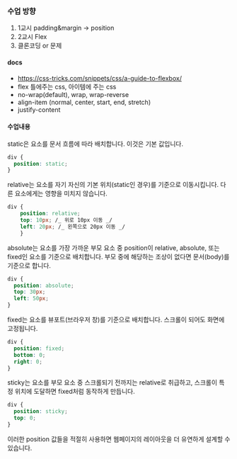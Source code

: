 ### 수업 방향

1. 1교시 padding&margin -> position
2. 2교시 Flex
3. 클론코딩 or 문제

#### docs

- https://css-tricks.com/snippets/css/a-guide-to-flexbox/
- flex 틀에주는 css, 아이템에 주는 css
- no-wrap(default), wrap, wrap-reverse
- align-item (normal, center, start, end, stretch)
- justify-content

#### 수업내용

static은 요소를 문서 흐름에 따라 배치합니다. 이것은 기본 값입니다.

```css
div {
  position: static;
}
```

relative는 요소를 자기 자신의 기본 위치(static인 경우)를 기준으로 이동시킵니다. 다른 요소에게는 영향을 미치지 않습니다.

```css
div {
    position: relative;
    top: 10px; /_ 위로 10px 이동 _/
    left: 20px; /_ 왼쪽으로 20px 이동 _/
    }
```

absolute는 요소를 가장 가까운 부모 요소 중 position이 relative, absolute, 또는 fixed인 요소를 기준으로 배치합니다. 부모 중에 해당하는 조상이 없다면 문서(body)를 기준으로 합니다.

```css
div {
  position: absolute;
  top: 30px;
  left: 50px;
}
```

fixed는 요소를 뷰포트(브라우저 창)를 기준으로 배치합니다. 스크롤이 되어도 화면에 고정됩니다.

```css
div {
  position: fixed;
  bottom: 0;
  right: 0;
}
```

sticky는 요소를 부모 요소 중 스크롤되기 전까지는 relative로 취급하고, 스크롤이 특정 위치에 도달하면 fixed처럼 동작하게 만듭니다.

```css
div {
  position: sticky;
  top: 0;
}
```

이러한 position 값들을 적절히 사용하면 웹페이지의 레이아웃을 더 유연하게 설계할 수 있습니다.
